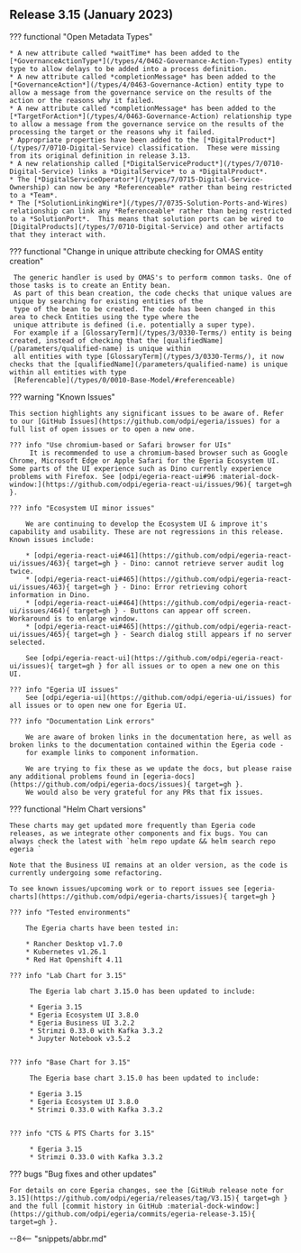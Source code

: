 <!-- SPDX-License-Identifier: CC-BY-4.0 -->
<!-- Copyright Contributors to the Egeria project. -->

## Release 3.15 (January 2023)

??? functional "Open Metadata Types"

    * A new attribute called *waitTime* has been added to the [*GovernanceActionType*](/types/4/0462-Governance-Action-Types) entity type to allow delays to be added into a process definition.
    * A new attribute called *completionMessage* has been added to the [*GovernanceAction*](/types/4/0463-Governance-Action) entity type to allow a message from the governance service on the results of the action or the reasons why it failed.
    * A new attribute called *completionMessage* has been added to the [*TargetForAction*](/types/4/0463-Governance-Action) relationship type to allow a message from the governance service on the results of the processing the target or the reasons why it failed.
    * Appropriate properties have been added to the [*DigitalProduct*](/types/7/0710-Digital-Service) classification.  These were missing from its original definition in release 3.13.
    * A new relationship called [*DigitalServiceProduct*](/types/7/0710-Digital-Service) links a *DigitalService* to a *DigitalProduct*.
    * The [*DigitalServiceOperator*](/types/7/0715-Digital-Service-Ownership) can now be any *Referenceable* rather than being restricted to a *Team*.
    * The [*SolutionLinkingWire*](/types/7/0735-Solution-Ports-and-Wires) relationship can link any *Referenceable* rather than being restricted to a *SolutionPort*.  This means that solution ports can be wired to [DigitalProducts](/types/7/0710-Digital-Service) and other artifacts that they interact with.

??? functional "Change in unique attribute checking for OMAS entity creation" 

     The generic handler is used by OMAS's to perform common tasks. One of those tasks is to create an Entity bean.
     As part of this bean creation, the code checks that unique values are unique by searching for existing entities of the 
     type of the bean to be created. The code has been changed in this area to check Entities using the type where the
     unique attribute is defined (i.e. potentially a super type).
     For example if a [GlossaryTerm](/types/3/0330-Terms/) entity is being created, instead of checking that the [qualifiedName](/parameters/qualified-name) is unique within 
     all entities with type [GlossaryTerm](/types/3/0330-Terms/), it now checks that the [qualifiedName](/parameters/qualified-name) is unique within all entities with type 
     [Referencable](/types/0/0010-Base-Model/#referenceable)  

??? warning "Known Issues"

    This section highlights any significant issues to be aware of. Refer to our [GitHub Issues](https://github.com/odpi/egeria/issues) for a full list of open issues or to open a new one.

    ??? info "Use chromium-based or Safari browser for UIs"
         It is recommended to use a chromium-based browser such as Google Chrome, Microsoft Edge or Apple Safari for the Egeria Ecosystem UI. Some parts of the UI experience such as Dino currently experience problems with Firefox. See [odpi/egeria-react-ui#96 :material-dock-window:](https://github.com/odpi/egeria-react-ui/issues/96){ target=gh }.

    ??? info "Ecosystem UI minor issues"

        We are continuing to develop the Ecosystem UI & improve it's capability and usability. These are not regressions in this release. Known issues include:

        * [odpi/egeria-react-ui#461](https://github.com/odpi/egeria-react-ui/issues/463){ target=gh } - Dino: cannot retrieve server audit log twice.
        * [odpi/egeria-react-ui#465](https://github.com/odpi/egeria-react-ui/issues/463){ target=gh } - Dino: Error retrieving cohort information in Dino.
        * [odpi/egeria-react-ui#464](https://github.com/odpi/egeria-react-ui/issues/464){ target=gh } - Buttons can appear off screen. Workaround is to enlarge window.
        * [odpi/egeria-react-ui#465](https://github.com/odpi/egeria-react-ui/issues/465){ target=gh } - Search dialog still appears if no server selected.

        See [odpi/egeria-react-ui](https://github.com/odpi/egeria-react-ui/issues){ target=gh } for all issues or to open a new one on this UI.

    ??? info "Egeria UI issues"
        See [odpi/egeria-ui](https://github.com/odpi/egeria-ui/issues) for all issues or to open new one for Egeria UI.

    ??? info "Documentation Link errors"

        We are aware of broken links in the documentation here, as well as broken links to the documentation contained within the Egeria code -
        for example links to component information.

        We are trying to fix these as we update the docs, but please raise any additional problems found in [egeria-docs](https://github.com/odpi/egeria-docs/issues){ target=gh }.
        We would also be very grateful for any PRs that fix issues.

??? functional "Helm Chart versions"

    These charts may get updated more frequently than Egeria code releases, as we integrate other components and fix bugs. You can always check the latest with `helm repo update && helm search repo egeria `

    Note that the Business UI remains at an older version, as the code is currently undergoing some refactoring.

    To see known issues/upcoming work or to report issues see [egeria-charts](https://github.com/odpi/egeria-charts/issues){ target=gh }

    ??? info "Tested environments"

        The Egeria charts have been tested in:
        
        * Rancher Desktop v1.7.0
        * Kubernetes v1.26.1
        * Red Hat Openshift 4.11

    ??? info "Lab Chart for 3.15"

         The Egeria lab chart 3.15.0 has been updated to include:

         * Egeria 3.15
         * Egeria Ecosystem UI 3.8.0
         * Egeria Business UI 3.2.2
         * Strimzi 0.33.0 with Kafka 3.3.2
         * Jupyter Notebook v3.5.2


    ??? info "Base Chart for 3.15"

         The Egeria base chart 3.15.0 has been updated to include:

         * Egeria 3.15
         * Egeria Ecosystem UI 3.8.0
         * Strimzi 0.33.0 with Kafka 3.3.2


    ??? info "CTS & PTS Charts for 3.15"

         * Egeria 3.15
         * Strimzi 0.33.0 with Kafka 3.3.2

??? bugs "Bug fixes and other updates"

    For details on core Egeria changes, see the [GitHub release note for 3.15](https://github.com/odpi/egeria/releases/tag/V3.15){ target=gh } and the full [commit history in GitHub :material-dock-window:](https://github.com/odpi/egeria/commits/egeria-release-3.15){ target=gh }.

--8<-- "snippets/abbr.md"
